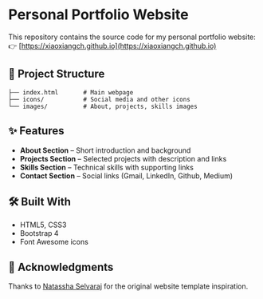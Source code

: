 # Personal Portfolio Website

This repository contains the source code for my personal portfolio website:  
👉 [https://xiaoxiangch.github.io](https://xiaoxiangch.github.io)

## 📂 Project Structure

```plaintext
├── index.html       # Main webpage
├── icons/           # Social media and other icons
└── images/          # About, projects, skills images
```

## ✨ Features
- **About Section** – Short introduction and background
- **Projects Section** – Selected projects with description and links
- **Skills Section** – Technical skills with supporting links
- **Contact Section** – Social links (Gmail, LinkedIn, Github, Medium)

## 🛠️ Built With
- HTML5, CSS3
- Bootstrap 4
- Font Awesome icons

## 🙏 Acknowledgments

Thanks to [Natassha Selvaraj](https://github.com/Natassha/DS-Portfolio-Website-ChatGPT) for the original website template inspiration.

